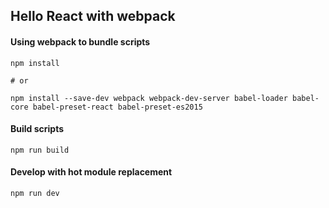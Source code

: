 ## Hello React with webpack

#### Using webpack to bundle scripts

```
npm install

# or

npm install --save-dev webpack webpack-dev-server babel-loader babel-core babel-preset-react babel-preset-es2015
```

#### Build scripts

```
npm run build
```

#### Develop with hot module replacement

```
npm run dev
```
